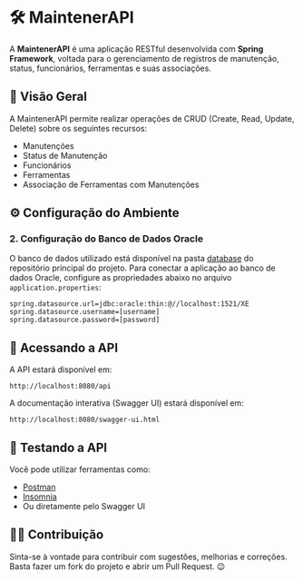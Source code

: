 # 🛠️ MaintenerAPI
A **MaintenerAPI** é uma aplicação RESTful desenvolvida com **Spring Framework**, voltada para o gerenciamento de registros de manutenção, status, funcionários, ferramentas e suas associações. 

## 📌 Visão Geral
A MaintenerAPI permite realizar operações de CRUD (Create, Read, Update, Delete) sobre os seguintes recursos:

- Manutenções
- Status de Manutenção
- Funcionários
- Ferramentas
- Associação de Ferramentas com Manutenções

## ⚙️ Configuração do Ambiente

### 2. Configuração do Banco de Dados Oracle
O banco de dados utilizado está disponível na pasta [database](https://github.com/RICKBISPO/MaintenerAPI/tree/main/database) do repositório principal do projeto.
Para conectar a aplicação ao banco de dados Oracle, configure as propriedades abaixo no arquivo `application.properties`:

```properties
spring.datasource.url=jdbc:oracle:thin:@//localhost:1521/XE
spring.datasource.username=[username]
spring.datasource.password=[password]
```

## 📡 Acessando a API

A API estará disponível em:

```
http://localhost:8080/api
```

A documentação interativa (Swagger UI) estará disponível em:

```
http://localhost:8080/swagger-ui.html
```

## 🧪 Testando a API

Você pode utilizar ferramentas como:

- [Postman](https://www.postman.com/)
- [Insomnia](https://insomnia.rest/)
- Ou diretamente pelo Swagger UI

## 👨‍💻 Contribuição

Sinta-se à vontade para contribuir com sugestões, melhorias e correções. Basta fazer um fork do projeto e abrir um Pull Request. 😉

